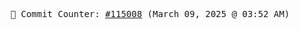 <p align="center">
    <samp>
        📮 Commit Counter: <a href="https://github.com/Javascript-void0/Javascript-void0/commits/main">#115008</a> (March 09, 2025 @ 03:52 AM)
    </samp>
</p>